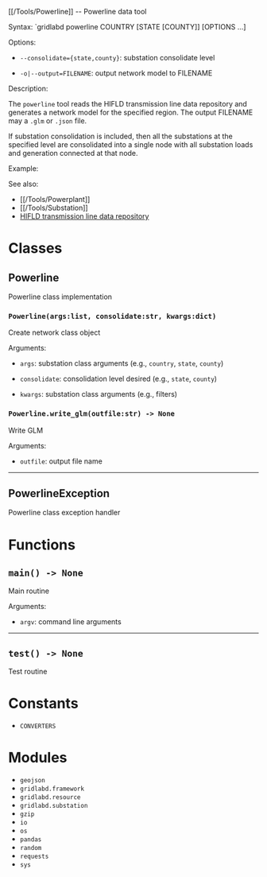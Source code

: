[[/Tools/Powerline]] -- Powerline data tool

Syntax: `gridlabd powerline COUNTRY [STATE [COUNTY]] [OPTIONS ...]

Options:

* `--consolidate={state,county}`: substation consolidate level

* `-o|--output=FILENAME`: output network model to FILENAME

Description:

The `powerline` tool reads the HIFLD transmission line data repository and
generates a network model for the specified region.  The output FILENAME may
a `.glm` or `.json` file.  

If substation consolidation is included, then all the substations at the
specified level are consolidated into a single node with all substation loads
and generation connected at that node.

Example:

See also:

* [[/Tools/Powerplant]]
* [[/Tools/Substation]]
* [HIFLD transmission line data repository](https://hifld-geoplatform.hub.arcgis.com/datasets/geoplatform::transmission-lines/about)



# Classes

## Powerline

Powerline class implementation

### `Powerline(args:list, consolidate:str, kwargs:dict)`

Create network class object

Arguments:

* `args`: substation class arguments (e.g., `country`, `state`, `county`)

* `consolidate`: consolidation level desired (e.g., `state`, `county`)

* `kwargs`: substation class arguments (e.g., filters)


### `Powerline.write_glm(outfile:str) -> None`

Write GLM

Arguments:

* `outfile`: output file name


---

## PowerlineException

Powerline class exception handler

# Functions

## `main() -> None`

Main routine

Arguments:

* `argv`: command line arguments


---

## `test() -> None`

Test routine

# Constants

* `CONVERTERS`

# Modules

* `geojson`
* `gridlabd.framework`
* `gridlabd.resource`
* `gridlabd.substation`
* `gzip`
* `io`
* `os`
* `pandas`
* `random`
* `requests`
* `sys`

